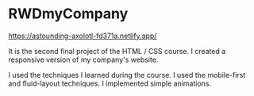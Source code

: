 # RWDmyCompany

https://astounding-axolotl-fd371a.netlify.app/

It is the second final project of the HTML / CSS course. I created a responsive version of my company's website.

I used the techniques I learned during the course. I used the mobile-first and fluid-layout techniques. I implemented simple animations.
